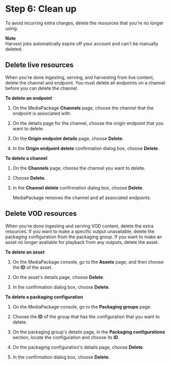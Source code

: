 # Step 6: Clean up<a name="gs-cleanup-ltov"></a>

To avoid incurring extra charges, delete the resources that you're no longer using\.

**Note**  
Harvest jobs automatically expire off your account and can't be manually deleted\.

## Delete live resources<a name="gs-cleanup-ltov-l"></a>

When you're done ingesting, serving, and harvesting from live content, delete the channel and endpoint\. You must delete all endpoints on a channel before you can delete the channel\. 

**To delete an endpoint**

1. On the MediaPackage **Channels** page, choose the channel that the endpoint is associated with\.

1. On the details page for the channel, choose the origin endpoint that you want to delete\.

1. On the **Origin endpoint details** page, choose **Delete**\.

1. In the **Origin endpoint delete** confirmation dialog box, choose **Delete**\.

**To delete a channel**

1. On the **Channels** page, choose the channel you want to delete\.

1. Choose **Delete**\.

1. In the **Channel delete** confirmation dialog box, choose **Delete**\.

   MediaPackage removes the channel and all associated endpoints\.

## Delete VOD resources<a name="gs-cleanup-ltov-v"></a>

When you're done ingesting and serving VOD content, delete the extra resources\. If you want to make a specific output unavailable, delete the packaging configuration from the packaging group\. If you want to make an asset no longer available for playback from any outputs, delete the asset\. 

**To delete an asset**

1. On the MediaPackage console, go to the **Assets** page, and then choose the **ID** of the asset\.

1. On the asset's details page, choose **Delete**\.

1. In the confirmation dialog box, choose **Delete**\.

**To delete a packaging configuration**

1. On the MediaPackage console, go to the **Packaging groups** page\.

1. Choose the **ID** of the group that has the configuration that you want to delete\.

1. On the packaging group's details page, in the **Packaging configurations** section, locate the configuration and choose its **ID**\.

1. On the packaging configuration's details page, choose **Delete**\.

1. In the confirmation dialog box, choose **Delete**\.